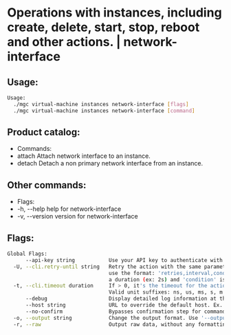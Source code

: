 # Operations with instances, including create, delete, start, stop, reboot and other actions. | network-interface

## Usage:
```bash
Usage:
  ./mgc virtual-machine instances network-interface [flags]
  ./mgc virtual-machine instances network-interface [command]
```

## Product catalog:
- Commands:
- attach      Attach network interface to an instance.
- detach      Detach a non primary network interface from an instance.

## Other commands:
- Flags:
- -h, --help      help for network-interface
- -v, --version   version for network-interface

## Flags:
```bash
Global Flags:
      --api-key string           Use your API key to authenticate with the API
  -U, --cli.retry-until string   Retry the action with the same parameters until the given condition is met. The flag parameters
                                 use the format: 'retries,interval,condition', where 'retries' is a positive integer, 'interval' is
                                 a duration (ex: 2s) and 'condition' is a 'engine=value' pair such as "jsonpath=expression"
  -t, --cli.timeout duration     If > 0, it's the timeout for the action execution. It's specified as numbers and unit suffix.
                                 Valid unit suffixes: ns, us, ms, s, m and h. Examples: 300ms, 1m30s
      --debug                    Display detailed log information at the debug level
      --host string              URL to override the default host. Ex. https://api.magalu.com.br or http://localhost/v1/route
      --no-confirm               Bypasses confirmation step for commands that ask a confirmation from the user
  -o, --output string            Change the output format. Use '--output=help' to know more details.
  -r, --raw                      Output raw data, without any formatting or coloring
```

